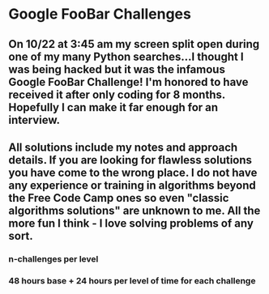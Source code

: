 # Google FooBar Challenges
## On 10/22 at 3:45 am my screen split open during one of my many Python searches...I thought I was being hacked but it was the infamous Google FooBar Challenge! I'm honored to have received it after only coding for 8 months. Hopefully I can make it far enough for an interview. 

## All solutions include my notes and approach details. If you are looking for flawless solutions you have come to the wrong place. I do not have any experience or training in algorithms beyond the Free Code Camp ones so even "classic algorithms solutions" are unknown to me. All the more fun I think - I love solving problems of any sort.

### n-challenges per level
### 48 hours base + 24 hours per level of time for each challenge